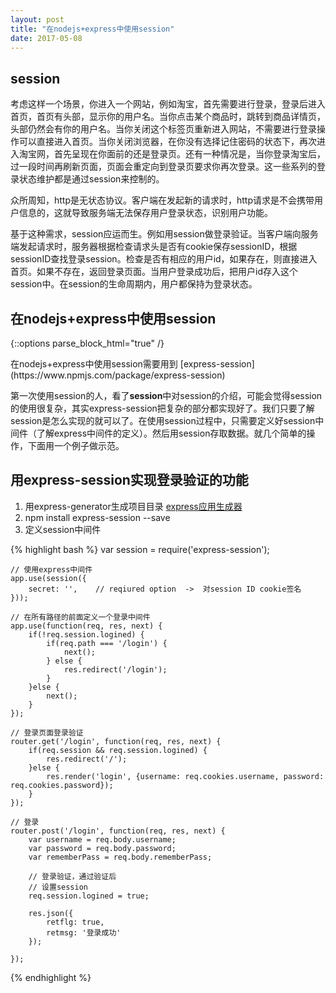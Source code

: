 ```yaml
---
layout: post
title: "在nodejs+express中使用session"
date: 2017-05-08
---
```


## session
<p>
考虑这样一个场景，你进入一个网站，例如淘宝，首先需要进行登录，登录后进入首页，首页有头部，显示你的用户名。当你点击某个商品时，跳转到商品详情页，头部仍然会有你的用户名。当你关闭这个标签页重新进入网站，不需要进行登录操作可以直接进入首页。当你关闭浏览器，在你没有选择记住密码的状态下，再次进入淘宝网，首先呈现在你面前的还是登录页。还有一种情况是，当你登录淘宝后，过一段时间再刷新页面，页面会重定向到登录页要求你再次登录。这一些系列的登录状态维护都是通过session来控制的。
</p>

<p>
众所周知，http是无状态协议。客户端在发起新的请求时，http请求是不会携带用户信息的，这就导致服务端无法保存用户登录状态，识别用户功能。
</p>

<p>
基于这种需求，session应运而生。例如用session做登录验证。当客户端向服务端发起请求时，服务器根据检查请求头是否有cookie保存sessionID，根据sessionID查找登录session。检查是否有相应的用户id，如果存在，则直接进入首页。如果不存在，返回登录页面。当用户登录成功后，把用户id存入这个session中。在session的生命周期内，用户都保持为登录状态。
</p>

## 在nodejs+express中使用session

{::options parse_block_html="true" /}
<p>
在nodejs+express中使用session需要用到 [express-session](https://www.npmjs.com/package/express-session)
</p>

<p>
第一次使用session的人，看了<b>session</b>中对session的介绍，可能会觉得session的使用很复杂，其实express-session把复杂的部分都实现好了。我们只要了解session是怎么实现的就可以了。在使用session过程中，只需要定义好session中间件（了解express中间件的定义）。然后用session存取数据。就几个简单的操作，下面用一个例子做示范。
</p>

## 用express-session实现登录验证的功能
1. 用express-generator生成项目目录 [express应用生成器](http://www.expressjs.com.cn/starter/generator.html)
2. npm install express-session --save
3. 定义session中间件

{% highlight bash %}
	var session = require('express-session');

	// 使用express中间件
	app.use(session({ 
		secret: '',    // reqiured option  ->  对session ID cookie签名
	}));

	// 在所有路径的前面定义一个登录中间件
	app.use(function(req, res, next) {
		if(!req.session.logined) {
			if(req.path === '/login') {
				next();
			} else {
				res.redirect('/login');
			}
		}else {
			next();
		}
	});
	
	// 登录页面登录验证
	router.get('/login', function(req, res, next) {
		if(req.session && req.session.logined) {
			res.redirect('/');
		}else {
			res.render('login', {username: req.cookies.username, password: req.cookies.password});
		}
	});

	// 登录
	router.post('/login', function(req, res, next) {
		var username = req.body.username;
		var password = req.body.password;
		var rememberPass = req.body.rememberPass;

		// 登录验证，通过验证后
		// 设置session
		req.session.logined = true;

		res.json({
			retflg: true,
			retmsg: '登录成功'
		});

	});
{% endhighlight %}





